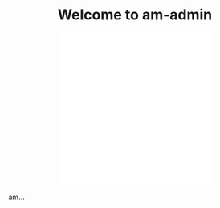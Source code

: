 <h1 align="center">Welcome to am-admin</h1>

<p align="center">
    <img src="./static/am-admin.svg" alt="Logo" height="300px" >
</p>

am...

